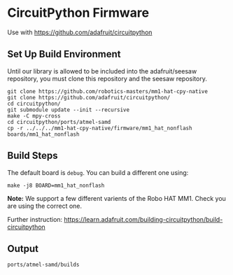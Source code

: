 # CircuitPython Firmware
Use with https://github.com/adafruit/circuitpython


## Set Up Build Environment

Until our library is allowed to be included into the adafruit/seesaw repository, you must clone this repository and the seesaw repository.

```
git clone https://github.com/robotics-masters/mm1-hat-cpy-native
git clone https://github.com/adafruit/circuitpython/
cd circuitpython/
git submodule update --init --recursive
make -C mpy-cross
cd circuitpython/ports/atmel-samd
cp -r ../../../mm1-hat-cpy-native/firmware/mm1_hat_nonflash boards/mm1_hat_nonflash
```

## Build Steps

The default board is `debug`. You can build a different one using:

```
make -j8 BOARD=mm1_hat_nonflash
```

**Note:** We support a few different varients of the Robo HAT MM1.  Check you are using the correct one.

Further instruction: https://learn.adafruit.com/building-circuitpython/build-circuitpython

## Output

```
ports/atmel-samd/builds
```
